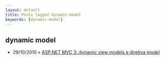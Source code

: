 ```yaml
---
layout: default
title: Posts tagged dynamic-model
keywords: [dynamic-model]
---
```

<h2 class="category">dynamic model</h2>
<ul class="posts">
<li>
<p>
<span class="date">29/10/2010</span> &raquo;
<a href="/blog/asp-net-mvc-3-dynamic-view-models-e-diretiva-model">ASP.NET MVC 3: dynamic view models e diretiva model</a>
</p>
</li>
</ul>
